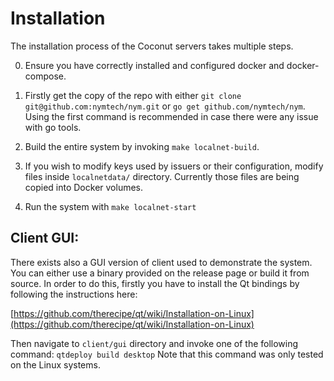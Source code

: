 # Installation

The installation process of the Coconut servers takes multiple steps.

0. Ensure you have correctly installed and configured docker and docker-compose.

1. Firstly get the copy of the repo with either `git clone git@github.com:nymtech/nym.git` or `go get github.com/nymtech/nym`. Using the first command is recommended in case there were any issue with go tools.

2. Build the entire system by invoking `make localnet-build`.

3. If you wish to modify keys used by issuers or their configuration, modify files inside `localnetdata/` directory. Currently those files are being copied into Docker volumes.

4. Run the system with `make localnet-start`

## Client GUI:

There exists also a GUI version of client used to demonstrate the system. You can either use a binary provided on the release page or build it from source. In order to do this, firstly you have to install the Qt bindings by following the instructions here:

[https://github.com/therecipe/qt/wiki/Installation-on-Linux](https://github.com/therecipe/qt/wiki/Installation-on-Linux)

Then navigate to `client/gui` directory and invoke one of the following command: `qtdeploy build desktop` Note that this command was only tested on the Linux systems.
